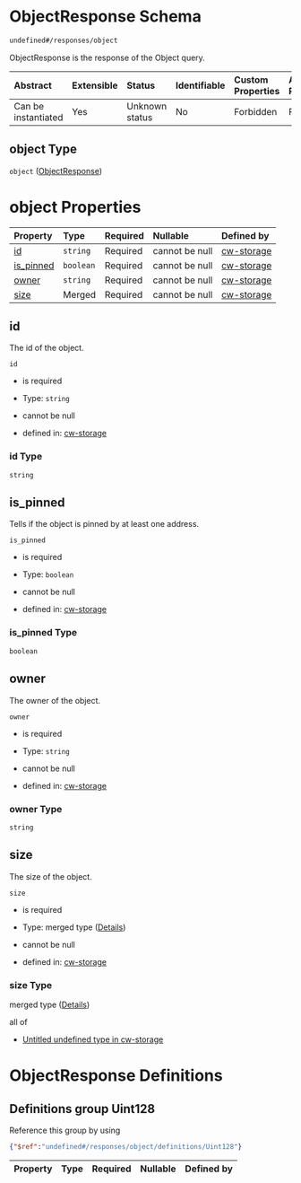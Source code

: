 # ObjectResponse Schema

```txt
undefined#/responses/object
```

ObjectResponse is the response of the Object query.

| Abstract            | Extensible | Status         | Identifiable | Custom Properties | Additional Properties | Access Restrictions | Defined In                                                         |
| :------------------ | :--------- | :------------- | :----------- | :---------------- | :-------------------- | :------------------ | :----------------------------------------------------------------- |
| Can be instantiated | Yes        | Unknown status | No           | Forbidden         | Forbidden             | none                | [cw-storage.json\*](schema/cw-storage.json "open original schema") |

## object Type

`object` ([ObjectResponse](cw-storage-responses-objectresponse.md))

# object Properties

| Property                 | Type      | Required | Nullable       | Defined by                                                                                                                   |
| :----------------------- | :-------- | :------- | :------------- | :--------------------------------------------------------------------------------------------------------------------------- |
| [id](#id)                | `string`  | Required | cannot be null | [cw-storage](cw-storage-responses-objectresponse-properties-id.md "undefined#/responses/object/properties/id")               |
| [is\_pinned](#is_pinned) | `boolean` | Required | cannot be null | [cw-storage](cw-storage-responses-objectresponse-properties-is_pinned.md "undefined#/responses/object/properties/is_pinned") |
| [owner](#owner)          | `string`  | Required | cannot be null | [cw-storage](cw-storage-responses-objectresponse-properties-owner.md "undefined#/responses/object/properties/owner")         |
| [size](#size)            | Merged    | Required | cannot be null | [cw-storage](cw-storage-responses-objectresponse-properties-size.md "undefined#/responses/object/properties/size")           |

## id

The id of the object.

`id`

*   is required

*   Type: `string`

*   cannot be null

*   defined in: [cw-storage](cw-storage-responses-objectresponse-properties-id.md "undefined#/responses/object/properties/id")

### id Type

`string`

## is\_pinned

Tells if the object is pinned by at least one address.

`is_pinned`

*   is required

*   Type: `boolean`

*   cannot be null

*   defined in: [cw-storage](cw-storage-responses-objectresponse-properties-is_pinned.md "undefined#/responses/object/properties/is_pinned")

### is\_pinned Type

`boolean`

## owner

The owner of the object.

`owner`

*   is required

*   Type: `string`

*   cannot be null

*   defined in: [cw-storage](cw-storage-responses-objectresponse-properties-owner.md "undefined#/responses/object/properties/owner")

### owner Type

`string`

## size

The size of the object.

`size`

*   is required

*   Type: merged type ([Details](cw-storage-responses-objectresponse-properties-size.md))

*   cannot be null

*   defined in: [cw-storage](cw-storage-responses-objectresponse-properties-size.md "undefined#/responses/object/properties/size")

### size Type

merged type ([Details](cw-storage-responses-objectresponse-properties-size.md))

all of

*   [Untitled undefined type in cw-storage](cw-storage-responses-objectresponse-properties-size-allof-0.md "check type definition")

# ObjectResponse Definitions

## Definitions group Uint128

Reference this group by using

```json
{"$ref":"undefined#/responses/object/definitions/Uint128"}
```

| Property | Type | Required | Nullable | Defined by |
| :------- | :--- | :------- | :------- | :--------- |
